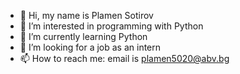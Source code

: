 - 👋 Hi, my name is Plamen Sotirov
- 👀 I’m interested in programming with Python
- 🌱 I’m currently learning Python 
- 💞️ I’m looking for a job as an intern
- 📫 How to reach me: email is plamen5020@abv.bg
